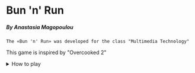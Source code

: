 # Bun 'n' Run

##### _By Anastasia Magopoulou_

```
The «Bun 'n' Run» was developed for the class "Multimedia Technology"
```

This game is inspired by "Overcooked 2"

<details>
<summary> How to play </summary>

![alt text](C:\HowToPlay.png)

</details>
